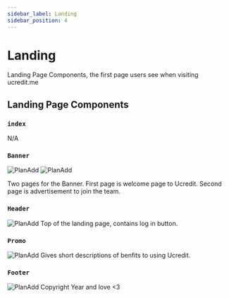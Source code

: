 ```yaml
---
sidebar_label: Landing
sidebar_position: 4
---
```

# Landing
Landing Page Components, the first page users see when visiting ucredit.me

## Landing Page Components

### ``index``
N/A

### ``Banner``
![PlanAdd](/img/components/landing/BannerFirstPage.png)
![PlanAdd](/img/components/landing/BannerSecondPage.png)

Two pages for the Banner. First page is welcome page to Ucredit.
Second page is advertisement to join the team.

### ``Header``
![PlanAdd](/img/components/landing/Header.png)
Top of the landing page, contains log in button.

### ``Promo``
![PlanAdd](/img/components/landing/Promo.png)
Gives short descriptions of benfits to using Ucredit.

### ``Footer``
![PlanAdd](/img/components/landing/Footer.png)
Copyright Year and love <3
